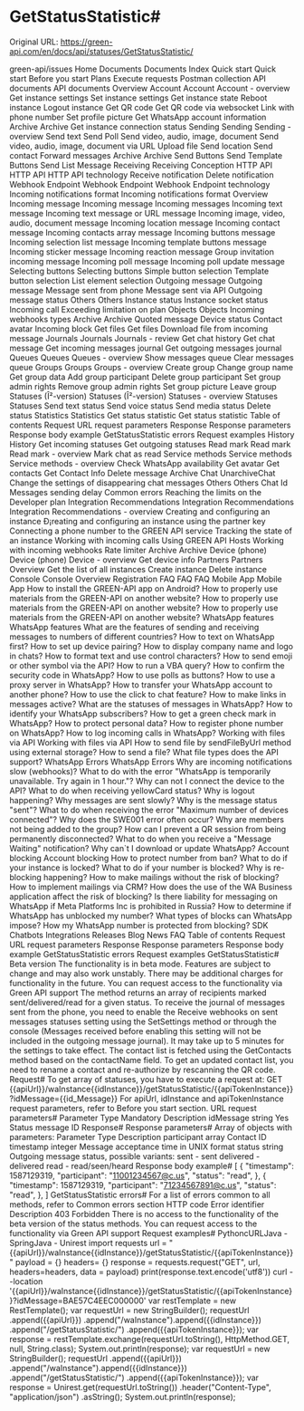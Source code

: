 # GetStatusStatistic#

Original URL: https://green-api.com/en/docs/api/statuses/GetStatusStatistic/

green-api/issues Home Documents Documents Index Quick start Quick start Before you start Plans Execute requests Postman collection API documents API documents Overview Account Account Account - overview Get instance settings Set instance settings Get instance state Reboot instance Logout instance Get QR code Get QR code via websocket Link with phone number Set profile picture Get WhatsApp account information Archive Archive Get instance connection status Sending Sending Sending - overview Send text Send Poll Send video, audio, image, document Send video, audio, image, document via URL Upload file Send location Send contact Forward messages Archive Archive Send Buttons Send Template Buttons Send List Message Receiving Receiving Conception HTTP API HTTP API HTTP API technology Receive notification Delete notification Webhook Endpoint Webhook Endpoint Webhook Endpoint technology Incoming notifications format Incoming notifications format Overview Incoming message Incoming message Incoming messages Incoming text message Incoming text message or URL message Incoming image, video, audio, document message Incoming location message Incoming contact message Incoming contacts array message Incoming buttons message Incoming selection list message Incoming template buttons message Incoming sticker message Incoming reaction message Group invitation incoming message Incoming poll message Incoming poll update message Selecting buttons Selecting buttons Simple button selection Template button selection List element selection Outgoing message Outgoing message Message sent from phone Message sent via API Outgoing message status Others Others Instance status Instance socket status Incoming call Exceeding limitation on plan Objects Objects Incoming webhooks types Archive Archive Quoted message Device status Contact avatar Incoming block Get files Get files Download file from incoming message Journals Journals Journals - review Get chat history Get chat message Get incoming messages journal Get outgoing messages journal Queues Queues Queues - overview Show messages queue Clear messages queue Groups Groups Groups - overview Create group Change group name Get group data Add group participant Delete group participant Set group admin rights Remove group admin rights Set group picture Leave group Statuses (Î²-version) Statuses (Î²-version) Statuses - overview Statuses Statuses Send text status Send voice status Send media status Delete status Statistics Statistics Get status statistic Get status statistic Table of contents Request URL request parameters Response Response parameters Response body example GetStatusStatistic errors Request examples History History Get incoming statuses Get outgoing statuses Read mark Read mark Read mark - overview Mark chat as read Service methods Service methods Service methods - overview Check WhatsApp availability Get avatar Get contacts Get Contact Info Delete message Archive Chat UnarchiveChat Change the settings of disappearing chat messages Others Others Chat Id Messages sending delay Common errors Reaching the limits on the Developer plan Integration Recommendations Integration Recommendations Integration Recommendations - overview Creating and configuring an instance Ð¡reating and configuring an instance using the partner key Connecting a phone number to the GREEN API service Tracking the state of an instance Working with incoming calls Using GREEN API Hosts Working with incoming webhooks Rate limiter Archive Archive Device (phone) Device (phone) Device - overview Get device info Partners Partners Overview Get the list of all instances Create instance Delete instance Console Console Overview Registration FAQ FAQ FAQ Mobile App Mobile App How to install the GREEN-API app on Android? How to properly use materials from the GREEN-API on another website? How to properly use materials from the GREEN-API on another website? How to properly use materials from the GREEN-API on another website? WhatsApp features WhatsApp features What are the features of sending and receiving messages to numbers of different countries? How to text on WhatsApp first? How to set up device pairing? How to display company name and logo in chats? How to format text and use control characters? How to send emoji or other symbol via the API? How to run a VBA query? How to confirm the security code in WhatsApp? How to use polls as buttons? How to use a proxy server in WhatsApp? How to transfer your WhatsApp account to another phone? How to use the click to chat feature? How to make links in messages active? What are the statuses of messages in WhatsApp? How to identify your WhatsApp subscribers? How to get a green check mark in WhatsApp? How to protect personal data? How to register phone number on WhatsApp? How to log incoming calls in WhatsApp? Working with files via API Working with files via API How to send file by sendFileByUrl method using external storage? How to send a file? What file types does the API support? WhatsApp Errors WhatsApp Errors Why are incoming notifications slow (webhooks)? What to do with the error "WhatsApp is temporarily unavailable. Try again in 1 hour."? Why can not I connect the device to the API? What to do when receiving yellowCard status? Why is logout happening? Why messages are sent slowly? Why is the message status "sent"? What to do when receiving the error "Maximum number of devices connected"? Why does the SWE001 error often occur? Why are members not being added to the group? How can I prevent a QR session from being permanently disconnected? What to do when you receive a "Message Waiting" notification? Why can`t I download or update WhatsApp? Account blocking Account blocking How to protect number from ban? What to do if your instance is locked? What to do if your number is blocked? Why is re-blocking happening? How to make mailings without the risk of blocking? How to implement mailings via CRM? How does the use of the WA Business application affect the risk of blocking? Is there liability for messaging on WhatsApp if Meta Platforms Inc is prohibited in Russia? How to determine if WhatsApp has unblocked my number? What types of blocks can WhatsApp impose? How my WhatsApp number is protected from blocking? SDK Chatbots Integrations Releases Blog News FAQ Table of contents Request URL request parameters Response Response parameters Response body example GetStatusStatistic errors Request examples GetStatusStatistic# Beta version The functionality is in beta mode. Features are subject to change and may also work unstably. There may be additional charges for functionality in the future. You can request access to the functionality via Green API support The method returns an array of recipients marked sent/delivered/read for a given status. To receive the journal of messages sent from the phone, you need to enable the Receive webhooks on sent messages statuses setting using the SetSettings method or through the console (Messages received before enabling this setting will not be included in the outgoing message journal). It may take up to 5 minutes for the settings to take effect. The contact list is fetched using the GetContacts method based on the contactName field. To get an updated contact list, you need to rename a contact and re-authorize by rescanning the QR code. Request# To get array of statuses, you have to execute a request at: GET {{apiUrl}}/waInstance{{idInstance}}/getStatusStatistic/{{apiTokenInstance}}?idMessage={{id_Message}} For apiUrl, idInstance and apiTokenInstance request parameters, refer to Before you start section. URL request parameters# Parameter Type Mandatory Description idMessage string Yes Status message ID Response# Response parameters# Array of objects with parameters: Parameter Type Description participant array Contact ID timestamp integer Message acceptance time in UNIX format status string Outgoing message status, possible variants: sent - sent delivered - delivered read - read/seen/heard Response body example# [ { "timestamp": 1587129319, "participant": "11001234567@c.us", "status": "read", }, { "timestamp": 1587129319, "participant": "71234567891@c.us", "status": "read", }, ] GetStatusStatistic errors# For a list of errors common to all methods, refer to Common errors section HTTP code Error identifier Description 403 Forbidden There is no access to the functionality of the beta version of the status methods. You can request access to the functionality via Green API support Request examples# PythoncURLJava - SpringJava - Unirest import requests url = "{{apiUrl}}/waInstance{{idInstance}}/getStatusStatistic/{{apiTokenInstance}}" payload = {} headers= {} response = requests.request("GET", url, headers=headers, data = payload) print(response.text.encode('utf8')) curl --location '{{apiUrl}}/waInstance{{idInstance}}/getStatusStatistic/{{apiTokenInstance}}?idMessage=BAE57C4EEC000000' var restTemplate = new RestTemplate(); var requestUrl = new StringBuilder(); requestUrl .append({{apiUrl}}) .append("/waInstance").append({{idInstance}}) .append("/getStatusStatistic/") .append({{apiTokenInstance}}); var response = restTemplate.exchange(requestUrl.toString(), HttpMethod.GET, null, String.class); System.out.println(response); var requestUrl = new StringBuilder(); requestUrl .append({{apiUrl}}) .append("/waInstance").append({{idInstance}}) .append("/getStatusStatistic/") .append({{apiTokenInstance}}); var response = Unirest.get(requestUrl.toString()) .header("Content-Type", "application/json") .asString(); System.out.println(response);